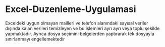 # Excel-Duzenleme-Uygulamasi

Exceldeki uygun olmayan mailleri ve telefon alanındaki sayısal veriler dışında kalan verileri temizleyen ve bu işlemleri ayrı ayrı veya toplu şekilde yapmaktadır.
Ayrıca dosya seçimini belgelerden yaptırarak tek dosyayla sınırlanmayı engellemektedir
